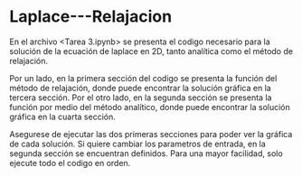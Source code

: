 # Laplace---Relajacion

En el archivo <Tarea 3.ipynb> se presenta el codigo necesario para la solución de la ecuación de laplace en 2D, tanto analítica como el método de relajación.

Por un lado, en la primera sección del codigo se presenta la función del método de relajación, donde puede encontrar la solución gráfica en la tercera sección. Por el otro lado, en la segunda sección se presenta la función por medio del método analítico, donde puede encontrar la solución gráfica en la cuarta sección.

Asegurese de ejecutar las dos primeras secciones para poder ver la gráfica de cada solución. Si quiere cambiar los parametros de entrada, en la segunda sección se encuentran definidos. Para una mayor facilidad, solo ejecute todo el codigo en orden.
